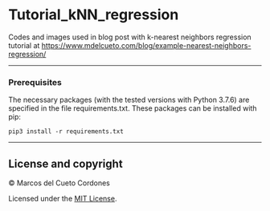 # Tutorial_kNN_regression
Codes and images used in blog post with k-nearest neighbors regression tutorial at https://www.mdelcueto.com/blog/example-nearest-neighbors-regression/

---

### Prerequisites
The necessary packages (with the tested versions with Python 3.7.6) are specified in the file requirements.txt. These packages can be installed with pip:

```
pip3 install -r requirements.txt
```

---

## License and copyright

&copy; Marcos del Cueto Cordones

Licensed under the [MIT License](LICENSE.md).
